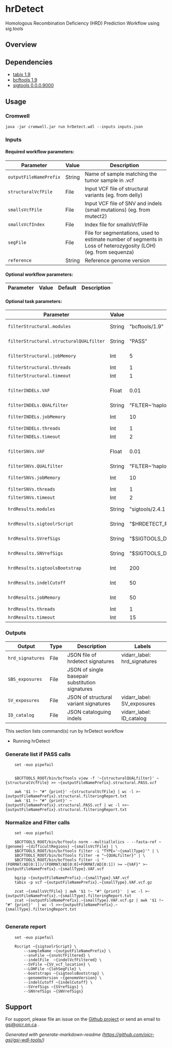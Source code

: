 # hrDetect

Homologous Recombination Deficiency (HRD) Prediction Workflow using sig.tools

## Overview

## Dependencies

* [tabix 1.9](http://www.htslib.org/doc/tabix.html)
* [bcftools 1.9](https://samtools.github.io/bcftools/bcftools.html)
* [sigtools 0.0.0.9000](https://github.com/Nik-Zainal-Group/signature.tools.lib)


## Usage

### Cromwell
```
java -jar cromwell.jar run hrDetect.wdl --inputs inputs.json
```

### Inputs

#### Required workflow parameters:
Parameter|Value|Description
---|---|---
`outputFileNamePrefix`|String|Name of sample matching the tumor sample in .vcf
`structuralVcfFile`|File|Input VCF file of structural variants (eg. from delly)
`smallsVcfFile`|File|Input VCF file of SNV and indels (small mutations) (eg. from mutect2)
`smallsVcfIndex`|File|Index file for smallsVcfFile
`segFile`|File|File for segmentations, used to estimate number of segments in Loss of heterozygosity (LOH) (eg. from sequenza)
`reference`|String|Reference genome version


#### Optional workflow parameters:
Parameter|Value|Default|Description
---|---|---|---


#### Optional task parameters:
Parameter|Value|Default|Description
---|---|---|---
`filterStructural.modules`|String|"bcftools/1.9"|Required environment modules
`filterStructural.structuralQUALfilter`|String|"PASS"|filter for filter calls to keep, eg. PASS
`filterStructural.jobMemory`|Int|5|Memory allocated for this job (GB)
`filterStructural.threads`|Int|1|Requested CPU threads
`filterStructural.timeout`|Int|1|Hours before task timeout
`filterINDELs.VAF`|Float|0.01|minimum variant allele frequency to retain variant
`filterINDELs.QUALfilter`|String|"FILTER~'haplotype' | FILTER~'clustered_events' | FILTER~'multiallelic' | FILTER~'slippage' |FILTER~'weak_evidence' | FILTER~'strand_bias' | FILTER~'position' | FILTER~'normal_artifact' |  FILTER~'map_qual' | FILTER~'germline' | FILTER~'fragment' | FILTER~'contamination' | FILTER~'base_qual'"|filter for filter calls to remove, eg. FILTER~'weak_evidence' | FILTER~'strand_bias' 
`filterINDELs.jobMemory`|Int|10|Memory allocated for this job (GB)
`filterINDELs.threads`|Int|1|Requested CPU threads
`filterINDELs.timeout`|Int|2|Hours before task timeout
`filterSNVs.VAF`|Float|0.01|minimum variant allele frequency to retain variant
`filterSNVs.QUALfilter`|String|"FILTER~'haplotype' | FILTER~'clustered_events' | FILTER~'multiallelic' | FILTER~'slippage' |FILTER~'weak_evidence' | FILTER~'strand_bias' | FILTER~'position' | FILTER~'normal_artifact' |  FILTER~'map_qual' | FILTER~'germline' | FILTER~'fragment' | FILTER~'contamination' | FILTER~'base_qual'"|filter for filter calls to remove, eg. FILTER~'weak_evidence' | FILTER~'strand_bias' 
`filterSNVs.jobMemory`|Int|10|Memory allocated for this job (GB)
`filterSNVs.threads`|Int|1|Requested CPU threads
`filterSNVs.timeout`|Int|2|Hours before task timeout
`hrdResults.modules`|String|"sigtools/2.4.1 sigtools-data/1.0 hrdetect-rscript/1.5.8"|Required environment modules
`hrdResults.sigtoolrScript`|String|"$HRDETECT_RSCRIPT_ROOT/scripts/sigTools_runthrough.R"|.R script containing sigtools
`hrdResults.SVrefSigs`|String|"$SIGTOOLS_DATA_ROOT/RefSigv0_Rearr.tsv"|reference signatures for SVs
`hrdResults.SNVrefSigs`|String|"$SIGTOOLS_DATA_ROOT/COSMIC_v1_SBS_GRCh38.txt"|reference signatures for SNVs
`hrdResults.sigtoolsBootstrap`|Int|200|Number of bootstraps for sigtools
`hrdResults.indelCutoff`|Int|50|minimum number of indels to run analysis
`hrdResults.jobMemory`|Int|50|Memory allocated for this job (GB)
`hrdResults.threads`|Int|1|Requested CPU threads
`hrdResults.timeout`|Int|15|Hours before task timeout


### Outputs

Output | Type | Description | Labels
---|---|---|---
`hrd_signatures`|File|JSON file of hrdetect signatures|vidarr_label: hrd_signatures 
`SBS_exposures`|File|JSON of single basepair substitution signatures|
`SV_exposures`|File|JSON of structural variant signatures|vidarr_label: SV_exposures
`ID_catalog`|File|JSON cataloguing indels|vidarr_label: ID_catalog


This section lists command(s) run by hrDetect workflow
  
* Running hrDetect

### Generate list if PASS calls
  
```
	set -euo pipefail


	$BCFTOOLS_ROOT/bin/bcftools view -f '~{structuralQUALfilter}' ~{structuralVcfFile} >> ~{outputFileNamePrefix}.structural.PASS.vcf

	awk '$1 !~ "#" {print}' ~{structuralVcfFile} | wc -l >~{outputFileNamePrefix}.structural.filteringReport.txt
	awk '$1 !~ "#" {print}' ~{outputFileNamePrefix}.structural.PASS.vcf | wc -l >>~{outputFileNamePrefix}.structural.filteringReport.txt

```

### Normalize and Filter calls

```
	set -euo pipefail

	$BCFTOOLS_ROOT/bin/bcftools norm --multiallelics - --fasta-ref ~{genome} ~{difficultRegions} ~{smallsVcfFile} | \
	$BCFTOOLS_ROOT/bin/bcftools filter -i "TYPE='~{smallType}'" | \
	$BCFTOOLS_ROOT/bin/bcftools filter -e "~{QUALfilter}" | \
	$BCFTOOLS_ROOT/bin/bcftools filter -i "(FORMAT/AD[0:1])/(FORMAT/AD[0:0]+FORMAT/AD[0:1]) >= ~{VAF}" >~{outputFileNamePrefix}.~{smallType}.VAF.vcf

	bgzip ~{outputFileNamePrefix}.~{smallType}.VAF.vcf
	tabix -p vcf ~{outputFileNamePrefix}.~{smallType}.VAF.vcf.gz

	zcat ~{smallsVcfFile} | awk '$1 !~ "#" {print}'  | wc -l >~{outputFileNamePrefix}.~{smallType}.filteringReport.txt
	zcat ~{outputFileNamePrefix}.~{smallType}.VAF.vcf.gz | awk '$1 !~ "#" {print}'  | wc -l >>~{outputFileNamePrefix}.~{smallType}.filteringReport.txt
  
```

### Generate report

```
	set -euo pipefail

	Rscript ~{sigtoolrScript} \
		--sampleName ~{outputFileNamePrefix} \
		--snvFile ~{snvVcfFiltered} \
		--indelFile  ~{indelVcfFiltered} \
		--SVFile ~{SV_vcf_location} \
		--LOHFile ~{lohSegFile} \
		--bootstraps ~{sigtoolsBootstrap} \
		--genomeVersion ~{genomeVersion} \
		--indelCutoff ~{indelCutoff} \
		--SVrefSigs ~{SVrefSigs} \
		--SNVrefSigs ~{SNVrefSigs}
```
  
## Support

For support, please file an issue on the [Github project](https://github.com/oicr-gsi) or send an email to gsi@oicr.on.ca .

_Generated with generate-markdown-readme (https://github.com/oicr-gsi/gsi-wdl-tools/)_
